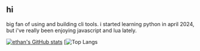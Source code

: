 ## hi

big fan of using and building cli tools. i started learning python in april 2024, but i've really been enjoying javascript and lua lately.

[![ethan's GitHub stats](https://github-readme-stats.vercel.app/api?username=wheat-thin-wiens&show_icons=true&theme=radical)](https://github.com/wheat-thin-wiens/github-readme-stats)
[![Top Langs](https://github-readme-stats.vercel.app/api/top-langs/?username=wheat-thin-wiens&layout=compact&theme=radical)
